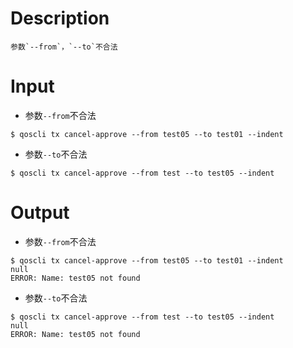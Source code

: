 # Description
```
参数`--from`，`--to`不合法
```
# Input
- 参数`--from`不合法
```
$ qoscli tx cancel-approve --from test05 --to test01 --indent
```
- 参数`--to`不合法
```
$ qoscli tx cancel-approve --from test --to test05 --indent
```
# Output
- 参数`--from`不合法
```
$ qoscli tx cancel-approve --from test05 --to test01 --indent
null
ERROR: Name: test05 not found
```
- 参数`--to`不合法
```
$ qoscli tx cancel-approve --from test --to test05 --indent
null
ERROR: Name: test05 not found
```